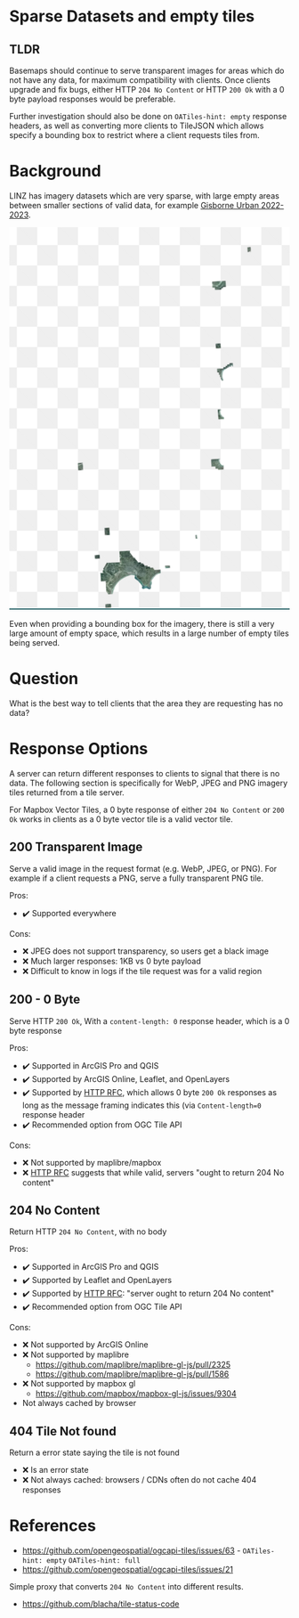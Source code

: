# Sparse Datasets and empty tiles

## TLDR

Basemaps should continue to serve transparent images for areas which do not have any data, for maximum compatibility with clients. Once clients upgrade and fix bugs, either HTTP `204 No Content` or HTTP `200 Ok` with a 0 byte payload responses would be preferable.

Further investigation should also be done on `OATiles-hint: empty` response headers, as well as converting more clients to TileJSON which allows specify a bounding box to restrict where a client requests tiles from.

# Background

LINZ has imagery datasets which are very sparse, with large empty areas between smaller sections of valid data, for example [Gisborne Urban 2022-2023](https://basemaps.linz.govt.nz/?i=gisborne-2022-2023-0.1m).

[![Gisborne 2023](./static/2023-06-26-gisborne-2023.png)](https://basemaps.linz.govt.nz/?i=gisborne-2022-2023-0.1m)

Even when providing a bounding box for the imagery, there is still a very large amount of empty space, which results in a large number of empty tiles being served.

# Question

What is the best way to tell clients that the area they are requesting has no data?

# Response Options

A server can return different responses to clients to signal that there is no data. The following section is specifically for WebP, JPEG and PNG imagery tiles returned from a tile server.

For Mapbox Vector Tiles, a 0 byte response of either `204 No Content` or `200 Ok` works in clients as a 0 byte vector tile is a valid vector tile.

## 200 Transparent Image

Serve a valid image in the request format (e.g. WebP, JPEG, or PNG). For example if a client requests a PNG, serve a fully transparent PNG tile.

Pros:

- ✔️ Supported everywhere

Cons:

- ❌ JPEG does not support transparency, so users get a black image
- ❌ Much larger responses: 1KB vs 0 byte payload
- ❌ Difficult to know in logs if the tile request was for a valid region

## 200 - 0 Byte

Serve HTTP `200 Ok`, With a `content-length: 0` response header, which is a 0 byte response

Pros:

- ✔️ Supported in ArcGIS Pro and QGIS
- ✔️ Supported by ArcGIS Online, Leaflet, and OpenLayers
- ✔️ Supported by [HTTP RFC](https://www.rfc-editor.org/rfc/rfc9110.html#name-200-ok), which allows 0 byte `200 Ok` responses as long as the message framing indicates this (via `Content-length=0` response header
- ✔️ Recommended option from OGC Tile API

Cons:

- ❌ Not supported by maplibre/mapbox
- ❌ [HTTP RFC](https://www.rfc-editor.org/rfc/rfc9110.html#name-200-ok) suggests that while valid, servers "ought to return 204 No content"

## 204 No Content

Return HTTP `204 No Content`, with no body

Pros:

- ✔️ Supported in ArcGIS Pro and QGIS
- ✔️ Supported by Leaflet and OpenLayers
- ✔️ Supported by [HTTP RFC](https://www.rfc-editor.org/rfc/rfc9110.html#name-200-ok):  "server ought to return 204 No content"
- ✔️ Recommended option from OGC Tile API

Cons:

- ❌ Not supported by ArcGIS Online
- ❌ Not supported by maplibre
  - https://github.com/maplibre/maplibre-gl-js/pull/2325
  - https://github.com/maplibre/maplibre-gl-js/pull/1586
- ❌ Not supported by mapbox gl
  - https://github.com/mapbox/mapbox-gl-js/issues/9304
- Not always cached by browser

## 404 Tile Not found

Return a error state saying the tile is not found

- ❌ Is an error state
- ❌ Not always cached: browsers / CDNs often do not cache 404 responses

# References

- https://github.com/opengeospatial/ogcapi-tiles/issues/63 - `OATiles-hint: empty` `OATiles-hint: full`
- https://github.com/opengeospatial/ogcapi-tiles/issues/21

Simple proxy that converts `204 No Content` into different results.

- https://github.com/blacha/tile-status-code
